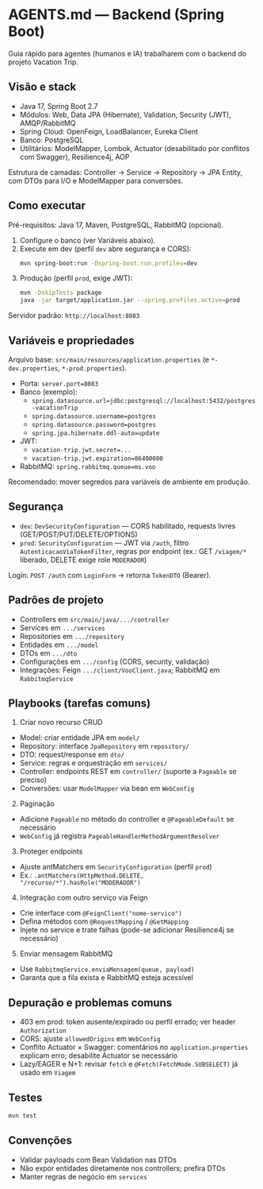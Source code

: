 # AGENTS.md — Backend (Spring Boot)

Guia rápido para agentes (humanos e IA) trabalharem com o backend do projeto Vacation Trip.

## Visão e stack

- Java 17, Spring Boot 2.7
- Módulos: Web, Data JPA (Hibernate), Validation, Security (JWT), AMQP/RabbitMQ
- Spring Cloud: OpenFeign, LoadBalancer, Eureka Client
- Banco: PostgreSQL
- Utilitários: ModelMapper, Lombok, Actuator (desabilitado por conflitos com Swagger), Resilience4j, AOP

Estrutura de camadas: Controller → Service → Repository → JPA Entity, com DTOs para I/O e ModelMapper para conversões.

## Como executar

Pré-requisitos: Java 17, Maven, PostgreSQL, RabbitMQ (opcional).

1. Configure o banco (ver Variáveis abaixo).
2. Execute em dev (perfil `dev` abre segurança e CORS):
   ```bash
   mvn spring-boot:run -Dspring-boot.run.profiles=dev
   ```
3. Produção (perfil `prod`, exige JWT):
   ```bash
   mvn -DskipTests package
   java -jar target/application.jar --spring.profiles.active=prod
   ```

Servidor padrão: `http://localhost:8083`

## Variáveis e propriedades

Arquivo base: `src/main/resources/application.properties` (e `*-dev.properties`, `*-prod.properties`).

- Porta: `server.port=8083`
- Banco (exemplo):
  - `spring.datasource.url=jdbc:postgresql://localhost:5432/postgres-vacationTrip`
  - `spring.datasource.username=postgres`
  - `spring.datasource.password=postgres`
  - `spring.jpa.hibernate.ddl-auto=update`
- JWT:
  - `vacation-trip.jwt.secret=...`
  - `vacation-trip.jwt.expiration=86400000`
- RabbitMQ: `spring.rabbitmq.queue=ms.voo`

Recomendado: mover segredos para variáveis de ambiente em produção.

## Segurança

- `dev`: `DevSecurityConfiguration` — CORS habilitado, requests livres (GET/POST/PUT/DELETE/OPTIONS)
- `prod`: `SecurityConfiguration` — JWT via `/auth`, filtro `AutenticacaoViaTokenFilter`, regras por endpoint (ex.: GET `/viagem/*` liberado, DELETE exige role `MODERADOR`)

Login: `POST /auth` com `LoginForm` → retorna `TokenDTO` (Bearer).

## Padrões de projeto

- Controllers em `src/main/java/.../controller`
- Services em `.../services`
- Repositories em `.../repository`
- Entidades em `.../model`
- DTOs em `.../dto`
- Configurações em `.../config` (CORS, security, validação)
- Integrações: Feign `.../client/VooClient.java`; RabbitMQ em `RabbitmqService`

## Playbooks (tarefas comuns)

1) Criar novo recurso CRUD
- Model: criar entidade JPA em `model/`
- Repository: interface `JpaRepository` em `repository/`
- DTO: request/response em `dto/`
- Service: regras e orquestração em `services/`
- Controller: endpoints REST em `controller/` (suporte a `Pageable` se preciso)
- Conversões: usar `ModelMapper` via bean em `WebConfig`

2) Paginação
- Adicione `Pageable` no método do controller e `@PageableDefault` se necessário
- `WebConfig` já registra `PageableHandlerMethodArgumentResolver`

3) Proteger endpoints
- Ajuste antMatchers em `SecurityConfiguration` (perfil `prod`)
- Ex.: `.antMatchers(HttpMethod.DELETE, "/recurso/*").hasRole("MODERADOR")`

4) Integração com outro serviço via Feign
- Crie interface com `@FeignClient("nome-servico")`
- Defina métodos com `@RequestMapping` / `@GetMapping`
- Injete no service e trate falhas (pode-se adicionar Resilience4j se necessário)

5) Enviar mensagem RabbitMQ
- Use `RabbitmqService.enviaMensagem(queue, payload)`
- Garanta que a fila exista e RabbitMQ esteja acessível

## Depuração e problemas comuns

- 403 em prod: token ausente/expirado ou perfil errado; ver header `Authorization`
- CORS: ajuste `allowedOrigins` em `WebConfig`
- Conflito Actuator × Swagger: comentários no `application.properties` explicam erro; desabilite Actuator se necessário
- Lazy/EAGER e N+1: revisar `fetch` e `@Fetch(FetchMode.SUBSELECT)` já usado em `Viagem`

## Testes

```bash
mvn test
```

## Convenções

- Validar payloads com Bean Validation nas DTOs
- Não expor entidades diretamente nos controllers; prefira DTOs
- Manter regras de negócio em `services`



